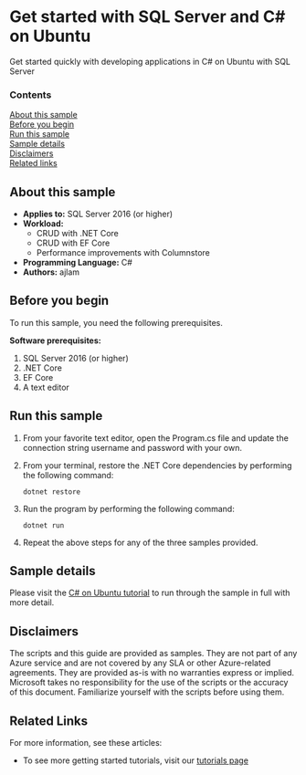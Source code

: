 # Get started with SQL Server and C# on Ubuntu

Get started quickly with developing applications in C# on Ubuntu with SQL Server


### Contents

[About this sample](#about-this-sample)<br/>
[Before you begin](#before-you-begin)<br/>
[Run this sample](#run-this-sample)<br/>
[Sample details](#sample-details)<br/>
[Disclaimers](#disclaimers)<br/>
[Related links](#related-links)<br/>


<a name=about-this-sample></a>

## About this sample

- **Applies to:** SQL Server 2016 (or higher) 
- **Workload:** 
    - CRUD with .NET Core
    - CRUD with EF Core
    - Performance improvements with Columnstore
- **Programming Language:** C#
- **Authors:** ajlam 

<a name=before-you-begin></a>

## Before you begin

To run this sample, you need the following prerequisites. 

**Software prerequisites:**

1. SQL Server 2016 (or higher) 
2. .NET Core
3. EF Core
4. A text editor

## Run this sample

1. From your favorite text editor, open the Program.cs file and update the connection string username and password with your own. 

2. From your terminal, restore the .NET Core dependencies by performing the following command: 

    ```
    dotnet restore
    ```

3. Run the program by performing the following command: 

    ```
    dotnet run
    ```

4. Repeat the above steps for any of the three samples provided.

<a name=sample-details></a>

## Sample details

Please visit the [C# on Ubuntu tutorial](https://www.microsoft.com/en-us/sql-server/developer-get-started/csharp-ubuntu) to run through the sample in full with more detail.

<a name=disclaimers></a>

## Disclaimers
The scripts and this guide are provided as samples. They are not part of any Azure service and are not covered by any SLA or other Azure-related agreements. They are provided as-is with no warranties express or implied. Microsoft takes no responsibility for the use of the scripts or the accuracy of this document. Familiarize yourself with the scripts before using them.

<a name=related-links></a>

## Related Links

For more information, see these articles:
* To see more getting started tutorials, visit our [tutorials page](https://www.microsoft.com/en-us/sql-server/developer-get-started/)